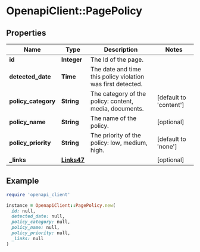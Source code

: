 # OpenapiClient::PagePolicy

## Properties

| Name | Type | Description | Notes |
| ---- | ---- | ----------- | ----- |
| **id** | **Integer** | The Id of the page. |  |
| **detected_date** | **Time** | The date and time this policy violation was first detected. |  |
| **policy_category** | **String** | The category of the policy: content, media, documents. | [default to &#39;content&#39;] |
| **policy_name** | **String** | The name of the policy. | [optional] |
| **policy_priority** | **String** | The priority of the policy: low, medium, high. | [default to &#39;none&#39;] |
| **_links** | [**Links47**](Links47.md) |  | [optional] |

## Example

```ruby
require 'openapi_client'

instance = OpenapiClient::PagePolicy.new(
  id: null,
  detected_date: null,
  policy_category: null,
  policy_name: null,
  policy_priority: null,
  _links: null
)
```


